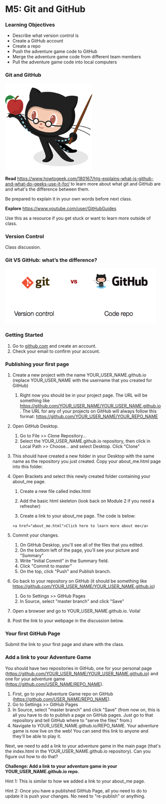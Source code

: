 # M5: Git and GitHub

### Learning Objectives

- Describe what version control is
- Create a GitHub account
- Create a repo
- Push the adventure game code to GitHub
- Merge the adventure game code from different team members
- Pull the adventure game code into local computers



### Git and GitHub

![GitHub Education](octocat_teacher.png)

**Read** <https://www.howtogeek.com/180167/htg-explains-what-is-github-and-what-do-geeks-use-it-for/> to learn more about what git and GitHub are and what's the difference between them.

Be prepared to explain it in your own words before next class.



**Explore** <https://www.youtube.com/user/GitHubGuides>

Use this as a resource if you get stuck or want to learn more outside of class.

### Version Control

Class discussion.



### Git VS GitHub: what’s the difference?

![GitHub Education](git_vs_github.png)



### Getting Started

1. Go to [github.com](https://github.com/) and create an account.
2. Check your email to confirm your account.

### Publishing your first page

1. Create a new project with the name YOUR_USER_NAME.github.io (replace YOUR_USER_NAME with the username that you created for GitHub)

   1. Right now you should be in your project page. The URL will be something like https://github.com/YOUR_USER_NAME/YOUR_USER_NAME.github.io. The URL for any of your projects on GitHub will always follow this format: https://github.com/YOUR_USER_NAME/YOUR_REPO_NAME

2. Open GitHub Desktop.

   1. Go to File >> Clone Repository...
   2. Select the YOUR_USER_NAME.github.io repository, then click in Local Path >> Choose... and select Desktop. Click "Clone"

3. This should have created a new folder in your Desktop with the same name as the repository you just created. Copy your about_me.html page into this folder.

4. Open Brackets and select this newly created folder containing your about_me page.

   1. Create a new file called index.html

   2. Add the basic html skeleton (look back on Module 2 if you need a refresher)

   3.  Create a link to your about_me page. The code is below:

      `<a href="about_me.html">Click here to learn more about me</a>`

5. Commit your changes.

   1. On GitHub Desktop, you'll see all of the files that you edited.
   2. On the bottom left of the page, you'll see your picture and "Summary"
   3. Write "Initial Commit" in the Summary field.
   4. Click "Commit to master"
   5. On the top, click "Push" and Publish branch.

6. Go back to your repository on GitHub (it should be something like https://github.com/YOUR_USER_NAME/YOUR_USER_NAME.github.io)

   1. Go to Settings >> GitHub Pages
   2. In Source, select "master branch" and click "Save"

7. Open a browser and go to YOUR_USER_NAME.github.io. Voila!

8. Post the link to your webpage in the discussion below.

### Your first GitHub Page

Submit the link to your first page and share with the class.



### Add a link to your Adventure Game

You should have two repositories in GitHub, one for your personal page (https://github.com/YOUR_USER_NAME/YOUR_USER_NAME.github.io) and one for your adventure game (https://github.com/USER_NAME/REPO_NAME).

1. First, go to your Adventure Game repo on GitHub (https://github.com/USER_NAME/REPO_NAME).
2. Go to Settings >> GitHub Pages
3. In Source, select "master branch" and click "Save" (from now on, this is all you have to do to publish a page on GitHub pages. Just go to that repository and tell GitHub where to "serve the files" from.)
4. Navigate to YOUR_USER_NAME.github.io/REPO_NAME. Your adventure game is now live on the web! You can send this link to anyone and they'll be able to play it.

Next, we need to add a link to your adventure game in the main page (that's the index.html in the YOUR_USER_NAME.github.io repository). Can you figure out how to do that?

**Challenge: Add a link to your adventure game in your YOUR_USER_NAME.github.io repo.**

Hint 1: This is similar to how we added a link to your about_me page.

Hint 2: Once you have a published GitHub Page, all you need to do to update it is push your changes. No need to "re-publish" or anything.
